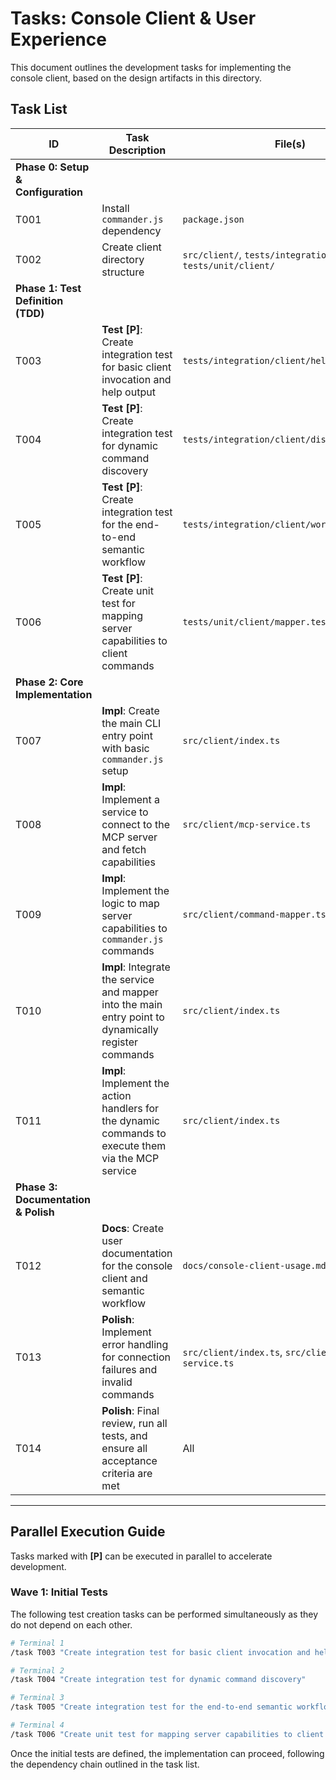 # Tasks: Console Client & User Experience

This document outlines the development tasks for implementing the console client, based on the design artifacts in this directory.

## Task List

| ID                                  | Task Description                                                                                      | File(s)                                                          | Depends On | Status        |
| ----------------------------------- | ----------------------------------------------------------------------------------------------------- | ---------------------------------------------------------------- | ---------- | ------------- |
| **Phase 0: Setup & Configuration**  |
| T001                                | Install `commander.js` dependency                                                                     | `package.json`                                                   | -          | [X] Completed |
| T002                                | Create client directory structure                                                                     | `src/client/`, `tests/integration/client/`, `tests/unit/client/` | -          | [X] Completed |
| **Phase 1: Test Definition (TDD)**  |
| T003                                | **Test [P]**: Create integration test for basic client invocation and help output                     | `tests/integration/client/help.test.ts`                          | T002       | [X] Completed |
| T004                                | **Test [P]**: Create integration test for dynamic command discovery                                   | `tests/integration/client/discovery.test.ts`                     | T002       | [X] Completed |
| T005                                | **Test [P]**: Create integration test for the end-to-end semantic workflow                            | `tests/integration/client/workflow.test.ts`                      | T002       | [X] Completed |
| T006                                | **Test [P]**: Create unit test for mapping server capabilities to client commands                     | `tests/unit/client/mapper.test.ts`                               | T002       | [X] Completed |
| **Phase 2: Core Implementation**    |
| T007                                | **Impl**: Create the main CLI entry point with basic `commander.js` setup                             | `src/client/index.ts`                                            | T001, T003 | [X] Completed |
| T008                                | **Impl**: Implement a service to connect to the MCP server and fetch capabilities                     | `src/client/mcp-service.ts`                                      | T004       | [X] Completed |
| T009                                | **Impl**: Implement the logic to map server capabilities to `commander.js` commands                   | `src/client/command-mapper.ts`                                   | T006, T008 | [X] Completed |
| T010                                | **Impl**: Integrate the service and mapper into the main entry point to dynamically register commands | `src/client/index.ts`                                            | T007, T009 | [X] Completed |
| T011                                | **Impl**: Implement the action handlers for the dynamic commands to execute them via the MCP service  | `src/client/index.ts`                                            | T005, T010 | [X] Completed |
| **Phase 3: Documentation & Polish** |
| T012                                | **Docs**: Create user documentation for the console client and semantic workflow                      | `docs/console-client-usage.md`                                   | T011       | [X] Completed |
| T013                                | **Polish**: Implement error handling for connection failures and invalid commands                     | `src/client/index.ts`, `src/client/mcp-service.ts`               | T011       | [X] Completed |
| T014                                | **Polish**: Final review, run all tests, and ensure all acceptance criteria are met                   | All                                                              | T012, T013 | [X] Completed |

---

## Parallel Execution Guide

Tasks marked with **[P]** can be executed in parallel to accelerate development.

### Wave 1: Initial Tests

The following test creation tasks can be performed simultaneously as they do not depend on each other.

```bash
# Terminal 1
/task T003 "Create integration test for basic client invocation and help output"

# Terminal 2
/task T004 "Create integration test for dynamic command discovery"

# Terminal 3
/task T005 "Create integration test for the end-to-end semantic workflow"

# Terminal 4
/task T006 "Create unit test for mapping server capabilities to client commands"
```

Once the initial tests are defined, the implementation can proceed, following the dependency chain outlined in the task list.
